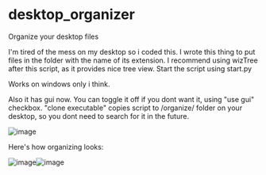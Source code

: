 # desktop_organizer
Organize your desktop files

I'm tired of the mess on my desktop so i coded this.
I wrote this thing to put files in the folder with the name of its extension.
I recommend using wizTree after this script, as it provides nice tree view.
Start the script using start.py

Works on windows only i think.

Also it has gui now. You can toggle it off if you dont want it, using "use gui" checkbox.
"clone executable" copies script to /organize/ folder on your desktop, so you dont need to search for it in the future.

![image](https://github.com/user-attachments/assets/bed79c92-6bda-43ae-9d09-a5d18c980d4b)

Here's how organizing looks:

![image](https://user-images.githubusercontent.com/58581541/219947832-060fcc8d-fa19-45fa-b24c-6f8037dd3bbf.png)![image](https://user-images.githubusercontent.com/58581541/219947879-73917cad-8b73-4684-91dc-8c0b6bce906f.png)



